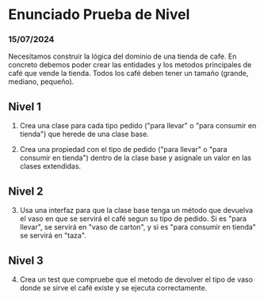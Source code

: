 # Enunciado Prueba de Nivel

### 15/07/2024

Necesitamos construir la lógica del dominio de una tienda de cafe. En concreto debemos poder crear las entidades y los metodos principales de café que vende la tienda. Todos los café deben tener un tamaño (grande, mediano, pequeño).

## Nivel 1

1. Crea una clase para cada tipo pedido ("para llevar" o "para consumir en tienda") que herede de una clase base.

2. Crea una propiedad con el tipo de pedido ("para llevar" o "para consumir en tienda") dentro de la clase base y asignale un valor en las clases extendidas.

## Nivel 2

3. Usa una interfaz para que la clase base tenga un método que devuelva el vaso en que se servirá el café segun su tipo de pedido. Si es "para llevar", se servirá en "vaso de carton", y si es "para consumir en tienda" se servirá en "taza".

## Nivel 3

4. Crea un test que compruebe que el metodo de devolver el tipo de vaso donde se sirve el café existe y se ejecuta correctamente.
